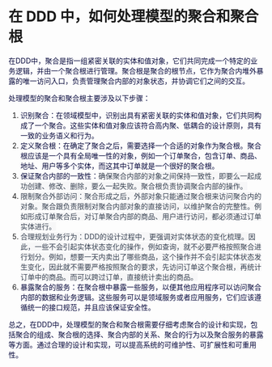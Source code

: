 # 在 DDD 中，如何处理模型的聚合和聚合根

<font style="color:rgb(5, 7, 59);">在DDD中，聚合是指一组紧密关联的实体和值对象，它们共同完成一个特定的业务逻辑，并由一个聚合根进行管理。聚合根是聚合的根节点，它作为聚合内堆外暴露的唯一访问入口，负责管理聚合内部的对象状态，并协调它们之间的交互。</font>

<font style="color:rgb(5, 7, 59);">处理模型的聚合和聚合根主要涉及以下步骤：</font>

1. <font style="color:rgb(5, 7, 59);">识别聚合：在领域模型中，识别出具有紧密关联的实体和值对象，它们共同构成了一个聚合。这些实体和值对象应该符合高内聚、低耦合的设计原则，具有一致的业务语义和行为。</font>
2. <font style="color:rgb(5, 7, 59);">定义聚合根：在确定了聚合之后，需要选择一个合适的对象作为聚合根。聚合根应该是一个具有全局唯一性的对象，例如一个订单聚合，包含订单、商品、地址、用户等多个实体，而这其中订单就是一个很好的聚合根。</font>
3. <font style="color:rgb(5, 7, 59);">保证聚合内部的一致性：</font><font style="color:rgb(55, 65, 81);background-color:rgb(247, 247, 248);">确保聚合内部的对象之间保持一致性，即要么一起成功创建、修改、删除，要么一起失败。聚合根负责协调聚合内部的操作。</font>
4. <font style="color:rgb(55, 65, 81);background-color:rgb(247, 247, 248);">限制聚合外部访问：聚合形成之后，外部对象只能通过聚合根来访问聚合内的对象。聚合跟负责限制对聚合内部对象的直接访问，以维护聚合的完整性。例如形成订单聚合后，对订单聚合内部的商品、用户进行访问，都必须通过订单实体进行。</font>
5. <font style="color:rgb(55, 65, 81);background-color:rgb(247, 247, 248);">合理规划业务行为：DDD的设计过程中，更强调对实体状态的变化梳理。因此，一些不会引起实体状态变化的操作，例如查询，就不必要严格按照聚合进行划分。例如，想要一天内卖出了哪些商品，这个操作并不会引起实体状态发生变化，因此就不需要严格按照聚合的要求，先访问订单这个聚合根，再统计订单中的商品。而可以跨过订单，直接统计卖出的商品。</font>
6. <font style="color:rgb(5, 7, 59);">暴露聚合的服务：在聚合根中暴露一些服务，以便其他应用程序可以访问聚合内部的数据和业务逻辑。这些服务可以是领域服务或者应用服务，它们应该遵循统一的接口规范，并且应该保证安全性。</font>

<font style="color:rgb(5, 7, 59);">总之，在DDD中，处理模型的聚合和聚合根需要仔细考虑聚合的设计和实现，包括聚合的组成、聚合根的选择、聚合内部的关系、聚合的行为以及聚合服务的暴露等方面。通过合理的设计和实现，可以提高系统的可维护性、可扩展性和可重用性。</font>

